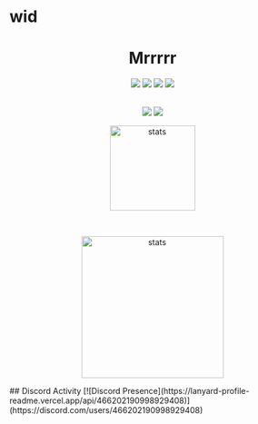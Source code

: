 # wid

<h1 align="center">Mrrrrr</h1>
<p align="center">
  <a href="https://discord.com/users/466202190998929408" target"blank_"><img src="https://img.shields.io/badge/Discord%20-7289DA.svg?&style=for-the-badge&logo=discord&logoColor=white"></a>
  <a href="https://open.spotify.com/user/i2z05ugi80bdlrowvggffwrr4?si=J2Lm8fOuRsiLjN11Xzxwbg" target"blank_"><img src="https://img.shields.io/badge/Spotify%20-1ed760.svg?&style=for-the-badge&logo=spotify&logoColor=white"></a>
  <a href="https://www.reddit.com/user/widshorma" target"blank_"><img src="https://img.shields.io/badge/reddit%20-ff3b00.svg?&style=for-the-badge&logo=reddit&logoColor=white"></a>
  <a href="https://github.com/Wid060" target"blank_"><img src="https://img.shields.io/badge/GitHub%20-191717.svg?&style=for-the-badge&logo=github&logoColor=white"></a>
</p>
<p align="center"> 
  <br><img src = "https://img.shields.io/github/followers/Wid060?color=Green&label=Follower&logo=Github%20takip%C3%A7isi&style=for-the-badge">
<img src = "https://img.shields.io/github/stars/Wid060?label=Stars&style=for-the-badge"></br></p>
<p align="center">
<img src="https://github-readme-stats.vercel.app/api/top-langs/?username=Wid060&show_icons=true&theme=dark" width="%100" height="150px" alt="stats" />
 </p>
<br/>
<p align="center">
  
  <img src="https://github-readme-stats.vercel.app/api?username=Wid060&count_private=true&show_icons=true&theme=dark&hide_border=true" width="%100" height="250px" alt="stats" />
</p>
##  Discord Activity
[![Discord Presence](https://lanyard-profile-readme.vercel.app/api/466202190998929408)](https://discord.com/users/466202190998929408)
